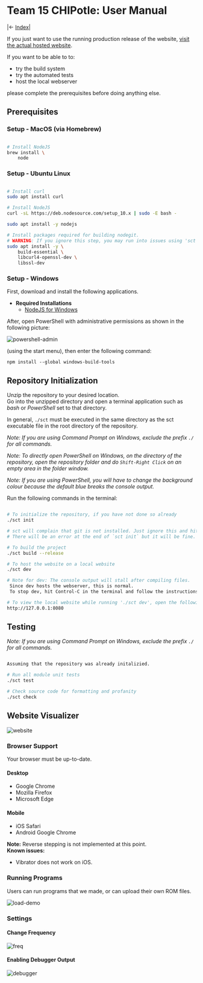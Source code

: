 # Team 15 CHIPotle: User Manual

|<- [Index](../Index.md)|

If you just want to use the running production release of the website, [visit the actual hosted website](https://chip.netlify.com).

If you want to be able to to:

- try the build system
- try the automated tests
- host the local webserver

please complete the prerequisites before doing anything else.

## Prerequisites

### Setup - MacOS (via Homebrew)

```bash

# Install NodeJS
brew install \
	node

```

### Setup - Ubuntu Linux

```bash

# Install curl
sudo apt install curl

# Install NodeJS
curl -sL https://deb.nodesource.com/setup_10.x | sudo -E bash -

sudo apt install -y nodejs

# Install packages required for building nodegit.
# WARNING: If you ignore this step, you may run into issues using 'sct init' or 'npm install'.
sudo apt install -y \
	build-essential \
	libcurl4-openssl-dev \
	libssl-dev

```

### Setup - Windows

First, download and install the following applications.
- **Required Installations**
  - [NodeJS for Windows](https://nodejs.org/en/)

After, open PowerShell with administrative permissions as shown in the following picture:

![powershell-admin](images/setup-powershelladmin.png)

 (using the start menu), then enter the following command:
```
npm install --global windows-build-tools
```

## Repository Initialization

Unzip the repository to your desired location.  
Go into the unzipped directory and open a terminal application such as *bash* or *PowerShell* set to that directory.

In general, `./sct` must be executed in the same directory as the sct executable file in the root directory of the repository.

*Note: If you are using Command Prompt on Windows, exclude the prefix `./` for all commands.*

*Note: To directly open PowerShell on Windows, on the directory of the repository, open the repository folder and do `Shift-Right Click` on an empty area in the folder window.*

*Note: If you are using PowerShell, you will have to change the background colour because the default blue breaks the console output.*

Run the following commands in the terminal:

```bash

# To initialize the repository, if you have not done so already
./sct init

# sct will complain that git is not installed. Just ignore this and hit `Enter` to continue whenever that option comes up.
# There will be an error at the end of `sct init` but it will be fine.

# To build the project
./sct build --release

# To host the website on a local website
./sct dev

# Note for dev: The console output will stall after compiling files.  
 Since dev hosts the webserver, this is normal.  
 To stop dev, hit Control-C in the terminal and follow the instructions to stop the batch job.

# To view the local website while running './sct dev', open the following in a web browser
http://127.0.0.1:8080

```

## Testing

*Note: If you are using Command Prompt on Windows, exclude the prefix `./` for all commands.*

```bash

Assuming that the repository was already initalizied.

# Run all module unit tests
./sct test

# Check source code for formatting and profanity
./sct check

```

## Website Visualizer

![website](images/website.jpg)

### Browser Support

Your browser must be up-to-date.

#### Desktop

- Google Chrome
- Mozilla Firefox
- Microsoft Edge

#### Mobile

- iOS Safari
- Android Google Chrome

**Note:** Reverse stepping is not implemented at this point.  
**Known issues:** 

- Vibrator does not work on iOS.

### Running Programs

Users can run programs that we made, or can upload their own ROM files.

![load-demo](images/load-demo.png)

### Settings

#### Change Frequency

![freq](images/settings-general.png)

#### Enabling Debugger Output

![debugger](images/settings-debug.png)
